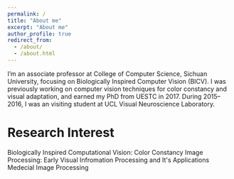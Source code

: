 ```yaml
---
permalink: /
title: "About me"
excerpt: "About me"
author_profile: true
redirect_from: 
  - /about/
  - /about.html
---
```


I’m an associate professor at College of Computer Science, Sichuan University, focusing on Biologically Inspired Computer Vision (BICV). I was previously working on computer vision techniques for color constancy and visual adaptation, and earned my PhD from UESTC in 2017. During 2015–2016, I was an visiting student at UCL Visual Neuroscience Laboratory.


Research Interest
======
Biologically Inspired Computational Vision: Color Constancy
Image Processing: Early Visual Infromation Processing and It's Applications
Medecial Image Processing 

